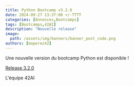 ```yaml
---
title: Python Bootcamp v3.2.0
date: 2024-09-27 13:37:00 +/-TTTT
categories: [Annonces,Bootcamps]
tags: [Bootcamps,42AI]
description: "Nouvelle release"
image:
  path: /assets/img/banners/banner_post_code.png
authors: [maperez42]
---
```


Une nouvelle version du bootcamp Python est disponible ! 

<a href="https://github.com/42-AI/bootcamp_python/releases/tag/version%2Fv3.2.0">Release 3.2.0</a>

L'équipe 42AI

